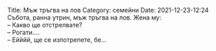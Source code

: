Title: Мъж тръгва на лов
Category: семейни
Date: 2021-12-23-12:24
Събота, ранна утрин, мъж тръгва на лов. Жена му:  
– Какво ще отстрелвате?  
– Рогати….  
– Ейййй, ще се изпотрепете, бе…